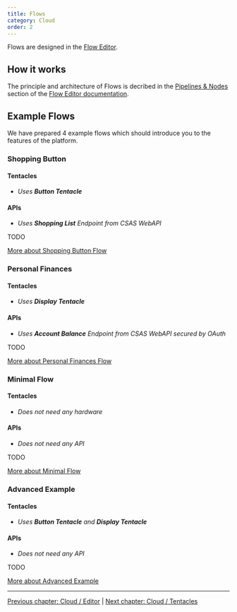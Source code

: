 ```yaml
---
title: Flows
category: Cloud
order: 2
---
```


Flows are designed in the [Flow Editor](/cloud/editor).

## How it works

The principle and architecture of Flows is decribed in the [Pipelines & Nodes](/cloud/editor#pipelines) section of the [Flow Editor documentation](/cloud/editor).

## Example Flows

We have prepared 4 example flows which should introduce you to the features of the platform.

### Shopping Button

#### Tentacles
* *Uses **Button Tentacle***

#### APIs
* *Uses **Shopping List** Endpoint from CSAS WebAPI*

TODO

[More about Shopping Button Flow <i class="fa fa-arrow-right" aria-hidden="true"></i>](/examples/shopping_button)

### Personal Finances

#### Tentacles
* *Uses **Display Tentacle***

#### APIs
* *Uses **Account Balance** Endpoint from CSAS WebAPI secured by OAuth*

TODO

[More about Personal Finances Flow <i class="fa fa-arrow-right" aria-hidden="true"></i>](/examples/personal_finances)

### Minimal Flow

#### Tentacles
* *Does not need any hardware*

#### APIs
* *Does not need any API*

TODO

[More about Minimal Flow <i class="fa fa-arrow-right" aria-hidden="true"></i>](/examples/minimal_flow)

### Advanced Example

#### Tentacles
* *Uses **Button Tentacle** and **Display Tentacle***

#### APIs
* *Does not need any API*

TODO

[More about Advanced Example <i class="fa fa-arrow-right" aria-hidden="true"></i>](/examples/advanced_example)

-----

[<i class="fa fa-arrow-left" aria-hidden="true"></i> Previous chapter: Cloud / Editor](/cloud/editor) | [Next chapter: Cloud / Tentacles <i class="fa fa-arrow-right" aria-hidden="true"></i>](/cloud/tentacles)
